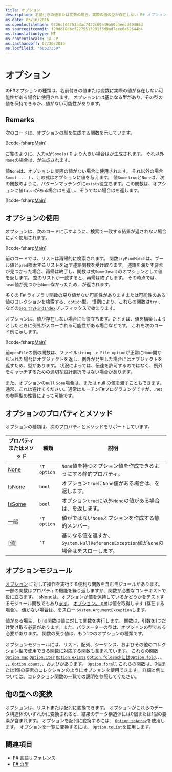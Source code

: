 ```yaml
---
title: オプション
description: 名前付きの値または変数の場合、実際の値の型が存在しない F# オプションを使用する方法について説明します。
ms.date: 05/16/2016
ms.openlocfilehash: 9326cf04f53adac7422c09a49a59c4eecd49486d
ms.sourcegitcommit: f20dd18dbcf2275513281f5d9ad7ece6a62644b4
ms.translationtype: MT
ms.contentlocale: ja-JP
ms.lasthandoff: 07/30/2019
ms.locfileid: "68627350"
---
```

# <a name="options"></a>オプション

のF#オプションの種類は、名前付きの値または変数に実際の値が存在しない可能性がある場合に使用されます。 オプションには基になる型があり、その型の値を保持できるか、値がない可能性があります。

## <a name="remarks"></a>Remarks

次のコードは、オプションの型を生成する関数を示しています。

[!code-fsharp[Main](~/samples/snippets/fsharp/lang-ref-1/snippet1404.fs)]

ご覧のように、入力`a`が`Some(a)` 0 より大きい場合はが生成されます。  それ以外`None`の場合は、が生成されます。

値`None`は、オプションに実際の値がない場合に使用されます。 それ以外の場合`Some( ... )` 、この式はオプションに値を与えます。 値`Some` `true`と`None`は、次の関数のように、パターンマッチングに`exists`役立ちます。この関数は、オプションに値`false`がある場合はを返し、そうでない場合はを返します。

[!code-fsharp[Main](~/samples/snippets/fsharp/lang-ref-1/snippet1401.fs)]

## <a name="using-options"></a>オプションの使用

オプションは、次のコードに示すように、検索で一致する結果が返されない場合によく使用されます。

[!code-fsharp[Main](~/samples/snippets/fsharp/lang-ref-1/snippet1403.fs)]

前のコードでは、リストは再帰的に検索されます。 関数`tryFindMatch`は、ブール値と`pred`検索するリストを返す述語関数を受け取ります。 述語を満たす要素が見つかった場合、再帰は終了し、関数は式`Some(head)`のオプションとして値を返します。 空のリストが一致すると、再帰は終了します。 その時点では、 `head`値が見つから`None`なかったため、が返されます。

多くの F# ライブラリ関数の戻り値がない可能性がありますまたは可能性のある値のコレクションを検索する、`option`型。 慣例により、これらの関数は`try` 、などの[`Seq.tryFindIndex`](https://msdn.microsoft.com/library/c357b221-edf6-4f68-bf40-82a3156d945a)プレフィックスで始まります。

オプションは、値が存在しない場合にも役立ちます。たとえば、値を構築しようとしたときに例外がスローされる可能性がある場合などです。 これを次のコード例に示します。

[!code-fsharp[Main](~/samples/snippets/fsharp/lang-ref-1/snippet1402.fs)]

前`openFile`の例の関数は、ファイル`string -> File option`が正常に`None`開か`File`れた場合にオブジェクトを返し、例外が発生した場合にはオブジェクトを返すため、型があります。 状況によっては、伝達を許可するのではなく、例外をキャッチするための適切な設計選択ではない場合があります。

また、オプションの`null` `Some`場合は、または null の値を渡すこともできます。 通常、これは避けてください。通常はルーチンF#プログラミングですが、.net の参照型の性質によって可能です。

## <a name="option-properties-and-methods"></a>オプションのプロパティとメソッド

オプションの種類は、次のプロパティとメソッドをサポートしています。

|プロパティまたはメソッド|種類|説明|
|------------------|----|-----------|
|[None](https://msdn.microsoft.com/library/83ef260a-aa33-4e6f-aee6-b9bf0a461476)|`'T option`|`None`値を持つオプション値を作成できるようにする静的プロパティ。|
|[IsNone](https://msdn.microsoft.com/library/f08532ca-1716-4f60-ae59-8ef6256df234)|`bool`|オプション`true`に`None`値がある場合は、を返します。|
|[IsSome](https://msdn.microsoft.com/library/c5088d51-c5d7-425f-a77f-12c379bb356f)|`bool`|オプション`true`に以外`None`の値がある場合は、を返します。|
|[一部](https://msdn.microsoft.com/library/12f048d2-e293-4596-accb-de036ecd63fc)|`'T option`|値がではない`None`オプションを作成する静的メンバー。|
|[[値]](https://msdn.microsoft.com/library/c79f68e8-11fd-45b1-a053-e8fc38b56df7)|`'T`|基になる値を返すか、 `System.NullReferenceException`値が`None`の場合はをスローします。|

## <a name="option-module"></a>オプションモジュール

[オプション](https://msdn.microsoft.com/library/e615e4d3-bbbb-49ba-addc-6061ea2e2f4c) に対して操作を実行する便利な関数を含むモジュールがあります。 一部の関数はプロパティの機能を繰り返しますが、関数が必要なコンテキストで役に立ちます。 [IsNone](https://msdn.microsoft.com/library/73db6a53-15e7-40a6-94f9-a0049e5f4819)は、オプションが値を保持しているかどうかをテストするモジュール関数でもあり[ます](https://msdn.microsoft.com/library/41ad0857-5672-4326-84b5-c33dc43dcf79)。 [オプション。 get](https://msdn.microsoft.com/library/803e9fcb-6edd-4910-808c-25f08cbc55ea)は値を取得します (存在する場合)。 値がない場合は、をスロー `System.ArgumentException`します。

値がある場合、 [bind](https://msdn.microsoft.com/library/c3406192-24ac-49b5-bc3b-8f805187f1c0)関数は値に対して関数を実行します。 関数は、引数を1つだけ受け取る必要があります。また、パラメーターの型は、オプションの型である必要があります。 関数の戻り値は、もう1つのオプションの種類です。

オプションモジュールには、リスト、配列、シーケンス、およびその他のコレクション型で使用できる関数に対応する関数も含まれています。 これらの関数[`Option.map`](https://msdn.microsoft.com/library/91a20385-7e73-40c2-9adc-635e86d6a622) [`Option.iter`](https://msdn.microsoft.com/library/83389eef-3dff-4074-b4cc-f69581c25191) [`Option.exists`](https://msdn.microsoft.com/library/a606d2d4-fddc-4eab-ab37-c6138fb7ad99) [`Option.foldBack`](https://msdn.microsoft.com/library/a882fbaf-c019-46f0-b4f5-b8c2b8b90ffb)[には`Option.fold`](https://msdn.microsoft.com/library/af896794-3d53-406c-9411-316cd5c33ad8)、、、 [、、`Option.count`](https://msdn.microsoft.com/library/2dac83a9-684e-4d0f-b50e-ff722a8bb876)、、およびがあります。 [`Option.forall`](https://msdn.microsoft.com/library/ba884586-5eae-49c5-9e36-05481c1c3428) これらの関数は、0個または1個の要素のコレクションのようにオプションを使用できます。 詳細と例については、コレクション関数の[一覧](lists.md)での説明を参照してください。

## <a name="converting-to-other-types"></a>他の型への変換

オプションは、リストまたは配列に変換できます。 オプションがこれらのデータ構造体のいずれかに変換されると、結果のデータ構造体には0個または1個の要素が含まれます。 オプションを配列に変換するには、 [`Option.toArray`](https://msdn.microsoft.com/library/c8044873-ba17-4b52-8231-eb1a28318c64)を使用します。 オプションを一覧に変換するには、 [`Option.toList`](https://msdn.microsoft.com/library/5f1af295-9fa9-40ad-b4a1-3578d94d44e1)を使用します。

## <a name="see-also"></a>関連項目

- [F# 言語リファレンス](index.md)
- [F# の型](fsharp-types.md)
